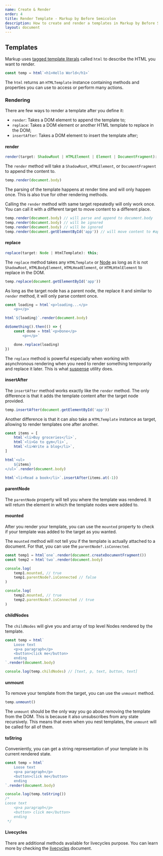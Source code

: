 ```yaml
---
name: Create & Render
order: 4
title: Render Template - Markup by Before Semicolon
description: How to create and render a templates in Markup by Before Semicolon
layout: document
---
```


## Templates

Markup uses [tagged template literals](https://developer.mozilla.org/en-US/docs/Web/JavaScript/Reference/Template_literals#tagged_templates) called `html` to describe the HTML you want to render.

```javascript
const temp = html`<h1>Hello World</h1>`
```

The `html` returns an `HTMLTemplate` instance containing methods and properties you can use to access or perform many actions.

### Rendering

There are few ways to render a template after you define it:

-   `render`: Takes a DOM element to append the template to;
-   `replace`: Takes a DOM element or another HTML template to replace in the DOM;
-   `insertAfter`: Takes a DOM element to insert the template after;

#### render

```typescript
render(target: ShadowRoot | HTMLElement | Element | DocumentFragment): this;
```

The `render` method will take a `ShadowRoot`, `HTMLElement`, or `DocumentFragment` to append the content to.

```javascript
temp.render(document.body)
```

The parsing of the template happens at render time and will only happen once. This is also true for other rendering methods.

Calling the `render` method with same target repeatedly will only work once. You can call it with a different target to move content to a different place.

```javascript
temp.render(document.body) // will parse and append to document.body
temp.render(document.body) // will be ignored
temp.render(document.body) // will be ignored
temp.render(document.getElementById('app')) // will move content to #app
```

#### replace

```typescript
replace(target: Node | HtmlTemplate): this;
```

The `replace` method takes any `HTMLTemplate` or [Node](https://developer.mozilla.org/en-US/docs/Web/API/Node) as long as it is not `ShadowRoot`, `HTMLBodyElement`, `HTMLHeadElement`, or `HTMLHtmlElement` to replace in the DOM.

```javascript
temp.replace(document.getElementById('app'))
```

As long as the target node has a parent node, the replace it and similar to `render` method, it will only parse content once.

```javascript
const loading = html`<p>loading...</p>
    <p></p>`

html`${loading}`.render(document.body)

doSomething().then(() => {
    const done = html`<p>Done</p>
        <p></p>`

    done.replace(loading)
})
```

The `replace` method is powerful especially when working with asynchronous rendering when you need to render something temporarily and replace it later. This is what [suspense](../utilities/suspense.md) utility does.

#### insertAfter

The `insertAfter` method works exactly like the `render` method. The only difference is that it adds the template content after the target node provided.

```javascript
temp.insertAfter(document.getElementById('app'))
```

Another difference is that it can also take a `HTMLTemplate` instance as target, allowing to render templates one after another.

```typescript
const items = [
    html`<li>Buy groceries</li>`,
    html`<li>Go to gym</li>`,
    html`<li>Write a blog</li>`,
]

html`<ul>
    ${items}
</ul>`.render(document.body)

html`<li>Read a book</li>`.insertAfter(items.at(-1))
```

#### parentNode

The `parentNode` property will tell you where the template was rendered. It will return the element in which the template nodes were added to.

#### mounted

After you render your template, you can use the `mounted` property to check if your template was added to the target as you wanted.

The `mounted` method will not tell you if the template is actually attached to a document. For that, you can use the `parentNode?.isConnected`.

```javascript
const temp1 = html`one`.render(document.createDocumentFragment())
const temp2 = html`two`.render(document.body)

console.log(
    temp1.mounted, // true
    temp1.parentNode?.isConnected // false
)

console.log(
    temp2.mounted, // true
    temp2.parentNode?.isConnected // true
)
```

#### childNodes

The `childNodes` will give you and array of top level Nodes rendered by the template.

```javascript
const temp = html`
    Loose text
    <p>a paragraph</p>
    <button>click me</button>
    ending
`.render(document.body)

console.log(temp.childNodes) // [text, p, text, button, text]
```

#### unmount

To remove your template from the target, you can use the `unmount` method.

```javascript
temp.unmount()
```

The `unmount` should be the only way you go about removing the template from the DOM. This is because it also unsubscribes from any state recursively. This means that even when you nest templates, the `unmount` will be called for all of them.

#### toString

Conveniently, you can get a string representation of your template in its current rendered state.

```javascript
const temp = html`
    Loose text
    <p>a paragraph</p>
    <button>click me</button>
    ending
`.render(document.body)

console.log(temp.toString())
/* 
Loose text
    <p>a paragraph</p>
    <button> click me</button>
    ending
 */
```

#### Livecycles

There are additional methods available for livecycles purpose. You can learn more by checking the [livecycles](./lifecycles.md) document.
